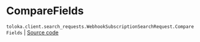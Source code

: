 # CompareFields
`toloka.client.search_requests.WebhookSubscriptionSearchRequest.CompareFields` | [Source code](https://github.com/Toloka/toloka-kit/blob/v0.1.26/src/client/search_requests.py#L921)

